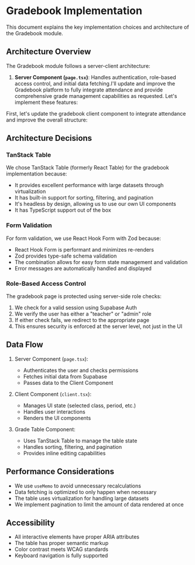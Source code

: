 # Gradebook Implementation

This document explains the key implementation choices and architecture of the Gradebook module.

## Architecture Overview

The Gradebook module follows a server-client architecture:

1. **Server Component (`page.tsx`)**: Handles authentication, role-based access control, and initial data fetching.I'll update and improve the Gradebook platform to fully integrate attendance and provide comprehensive grade management capabilities as requested. Let's implement these features:

First, let's update the gradebook client component to integrate attendance and improve the overall structure:

## Architecture Decisions

### TanStack Table
We chose TanStack Table (formerly React Table) for the gradebook implementation because:
- It provides excellent performance with large datasets through virtualization
- It has built-in support for sorting, filtering, and pagination
- It's headless by design, allowing us to use our own UI components
- It has TypeScript support out of the box

### Form Validation
For form validation, we use React Hook Form with Zod because:
- React Hook Form is performant and minimizes re-renders
- Zod provides type-safe schema validation
- The combination allows for easy form state management and validation
- Error messages are automatically handled and displayed

### Role-Based Access Control
The gradebook page is protected using server-side role checks:
1. We check for a valid session using Supabase Auth
2. We verify the user has either a "teacher" or "admin" role
3. If either check fails, we redirect to the appropriate page
4. This ensures security is enforced at the server level, not just in the UI

## Data Flow

1. Server Component (`page.tsx`):
   - Authenticates the user and checks permissions
   - Fetches initial data from Supabase
   - Passes data to the Client Component

2. Client Component (`client.tsx`):
   - Manages UI state (selected class, period, etc.)
   - Handles user interactions
   - Renders the UI components

3. Grade Table Component:
   - Uses TanStack Table to manage the table state
   - Handles sorting, filtering, and pagination
   - Provides inline editing capabilities

## Performance Considerations

- We use `useMemo` to avoid unnecessary recalculations
- Data fetching is optimized to only happen when necessary
- The table uses virtualization for handling large datasets
- We implement pagination to limit the amount of data rendered at once

## Accessibility

- All interactive elements have proper ARIA attributes
- The table has proper semantic markup
- Color contrast meets WCAG standards
- Keyboard navigation is fully supported
